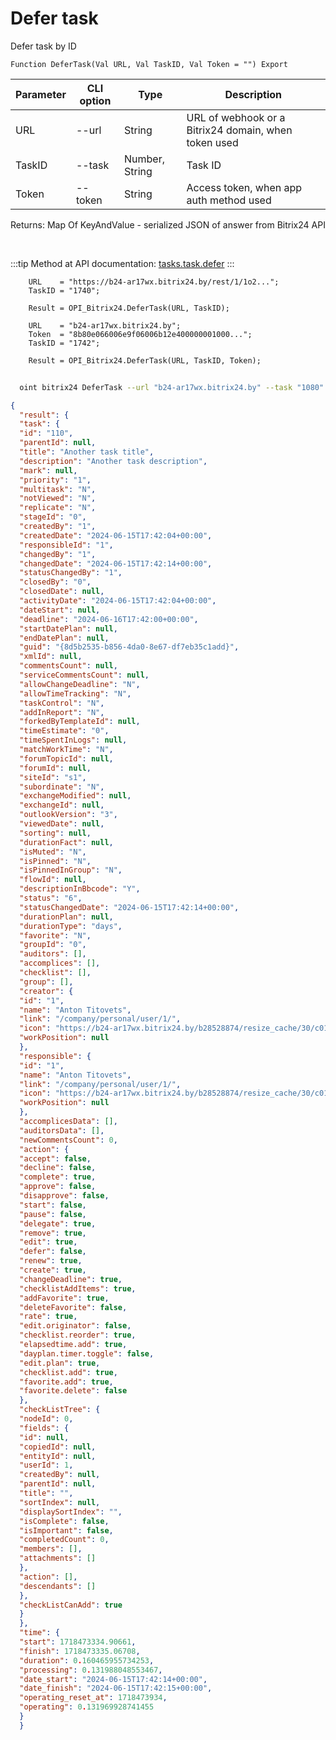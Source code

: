 ﻿---
sidebar_position: 11
---

# Defer task
 Defer task by ID



`Function DeferTask(Val URL, Val TaskID, Val Token = "") Export`

  | Parameter | CLI option | Type | Description |
  |-|-|-|-|
  | URL | --url | String | URL of webhook or a Bitrix24 domain, when token used |
  | TaskID | --task | Number, String | Task ID |
  | Token | --token | String | Access token, when app auth method used |

  
  Returns:  Map Of KeyAndValue - serialized JSON of answer from Bitrix24 API

<br/>

:::tip
Method at API documentation: [tasks.task.defer](https://dev.1c-bitrix.ru/rest_help/tasks/task/tasks/tasks_task_defer.php)
:::
<br/>


```bsl title="Code example"
    URL    = "https://b24-ar17wx.bitrix24.by/rest/1/1o2...";
    TaskID = "1740";

    Result = OPI_Bitrix24.DeferTask(URL, TaskID);

    URL    = "b24-ar17wx.bitrix24.by";
    Token  = "8b80e066006e9f06006b12e400000001000...";
    TaskID = "1742";

    Result = OPI_Bitrix24.DeferTask(URL, TaskID, Token);
```



```sh title="CLI command example"
    
  oint bitrix24 DeferTask --url "b24-ar17wx.bitrix24.by" --task "1080" --token "fe3fa966006e9f06006b12e400000001000..."

```

```json title="Result"
{
  "result": {
  "task": {
  "id": "110",
  "parentId": null,
  "title": "Another task title",
  "description": "Another task description",
  "mark": null,
  "priority": "1",
  "multitask": "N",
  "notViewed": "N",
  "replicate": "N",
  "stageId": "0",
  "createdBy": "1",
  "createdDate": "2024-06-15T17:42:04+00:00",
  "responsibleId": "1",
  "changedBy": "1",
  "changedDate": "2024-06-15T17:42:14+00:00",
  "statusChangedBy": "1",
  "closedBy": "0",
  "closedDate": null,
  "activityDate": "2024-06-15T17:42:04+00:00",
  "dateStart": null,
  "deadline": "2024-06-16T17:42:00+00:00",
  "startDatePlan": null,
  "endDatePlan": null,
  "guid": "{8d5b2535-b856-4da0-8e67-df7eb35c1add}",
  "xmlId": null,
  "commentsCount": null,
  "serviceCommentsCount": null,
  "allowChangeDeadline": "N",
  "allowTimeTracking": "N",
  "taskControl": "N",
  "addInReport": "N",
  "forkedByTemplateId": null,
  "timeEstimate": "0",
  "timeSpentInLogs": null,
  "matchWorkTime": "N",
  "forumTopicId": null,
  "forumId": null,
  "siteId": "s1",
  "subordinate": "N",
  "exchangeModified": null,
  "exchangeId": null,
  "outlookVersion": "3",
  "viewedDate": null,
  "sorting": null,
  "durationFact": null,
  "isMuted": "N",
  "isPinned": "N",
  "isPinnedInGroup": "N",
  "flowId": null,
  "descriptionInBbcode": "Y",
  "status": "6",
  "statusChangedDate": "2024-06-15T17:42:14+00:00",
  "durationPlan": null,
  "durationType": "days",
  "favorite": "N",
  "groupId": "0",
  "auditors": [],
  "accomplices": [],
  "checklist": [],
  "group": [],
  "creator": {
  "id": "1",
  "name": "Anton Titovets",
  "link": "/company/personal/user/1/",
  "icon": "https://b24-ar17wx.bitrix24.by/b28528874/resize_cache/30/c0120a8d7c10d63c83e32398d1ec4d9e/main/d7e/d7e99cf556e4ab676463dae2c00ddfbb/a7e0af6899300e3c684caeca5c334d81.jpg",
  "workPosition": null
  },
  "responsible": {
  "id": "1",
  "name": "Anton Titovets",
  "link": "/company/personal/user/1/",
  "icon": "https://b24-ar17wx.bitrix24.by/b28528874/resize_cache/30/c0120a8d7c10d63c83e32398d1ec4d9e/main/d7e/d7e99cf556e4ab676463dae2c00ddfbb/a7e0af6899300e3c684caeca5c334d81.jpg",
  "workPosition": null
  },
  "accomplicesData": [],
  "auditorsData": [],
  "newCommentsCount": 0,
  "action": {
  "accept": false,
  "decline": false,
  "complete": true,
  "approve": false,
  "disapprove": false,
  "start": false,
  "pause": false,
  "delegate": true,
  "remove": true,
  "edit": true,
  "defer": false,
  "renew": true,
  "create": true,
  "changeDeadline": true,
  "checklistAddItems": true,
  "addFavorite": true,
  "deleteFavorite": false,
  "rate": true,
  "edit.originator": false,
  "checklist.reorder": true,
  "elapsedtime.add": true,
  "dayplan.timer.toggle": false,
  "edit.plan": true,
  "checklist.add": true,
  "favorite.add": true,
  "favorite.delete": false
  },
  "checkListTree": {
  "nodeId": 0,
  "fields": {
  "id": null,
  "copiedId": null,
  "entityId": null,
  "userId": 1,
  "createdBy": null,
  "parentId": null,
  "title": "",
  "sortIndex": null,
  "displaySortIndex": "",
  "isComplete": false,
  "isImportant": false,
  "completedCount": 0,
  "members": [],
  "attachments": []
  },
  "action": [],
  "descendants": []
  },
  "checkListCanAdd": true
  }
  },
  "time": {
  "start": 1718473334.90661,
  "finish": 1718473335.06708,
  "duration": 0.160465955734253,
  "processing": 0.131988048553467,
  "date_start": "2024-06-15T17:42:14+00:00",
  "date_finish": "2024-06-15T17:42:15+00:00",
  "operating_reset_at": 1718473934,
  "operating": 0.131969928741455
  }
  }
```
